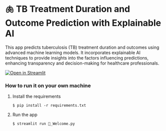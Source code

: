 # 🫁 TB Treatment Duration and Outcome Prediction with Explainable AI

This app predicts tuberculosis (TB) treatment duration and outcomes using advanced machine learning models. It incorporates explainable AI techniques to provide insights into the factors influencing predictions, enhancing transparency and decision-making for healthcare professionals.

[![Open in Streamlit](https://static.streamlit.io/badges/streamlit_badge_black_white.svg)](https://jk-tb-xai.streamlit.app/)

### How to run it on your own machine

1. Install the requirements

   ```
   $ pip install -r requirements.txt
   ```

2. Run the app

   ```
   $ streamlit run 👋_Welcome.py
   ```
